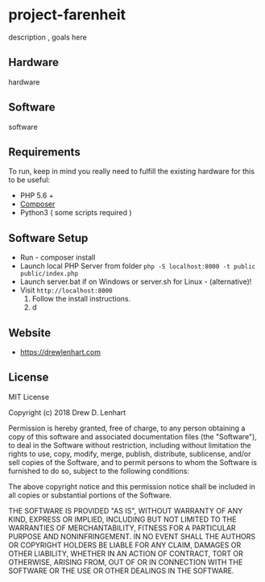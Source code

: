 # project-farenheit

description , goals here


## Hardware

hardware

## Software

software

## Requirements

To run, keep in mind you really need to fulfill the existing hardware for this to be useful:

* PHP 5.6 +
* [Composer](https://getcomposer.org/download/)
* Python3 ( some scripts required )

## Software Setup

* Run - composer install
* Launch local PHP Server from folder `php -S localhost:8000 -t public public/index.php`
* Launch server.bat if on Windows or server.sh for Linux - (alternative)!
* Visit `http://localhost:8000`
  1. Follow the install instructions.
  2. d


## Website

* https://drewlenhart.com

## License

MIT License

Copyright (c) 2018 Drew D. Lenhart

Permission is hereby granted, free of charge, to any person obtaining a copy of this software and associated documentation files (the "Software"), to deal in the Software without restriction, including without limitation the rights to use, copy, modify, merge, publish, distribute, sublicense, and/or sell copies of the Software, and to permit persons to whom the Software is furnished to do so, subject to the following conditions:

The above copyright notice and this permission notice shall be included in all copies or substantial portions of the Software.

THE SOFTWARE IS PROVIDED "AS IS", WITHOUT WARRANTY OF ANY KIND, EXPRESS OR IMPLIED, INCLUDING BUT NOT LIMITED TO THE WARRANTIES OF MERCHANTABILITY, FITNESS FOR A PARTICULAR PURPOSE AND NONINFRINGEMENT. IN NO EVENT SHALL THE AUTHORS OR COPYRIGHT HOLDERS BE LIABLE FOR ANY CLAIM, DAMAGES OR OTHER LIABILITY, WHETHER IN AN ACTION OF CONTRACT, TORT OR OTHERWISE, ARISING FROM, OUT OF OR IN CONNECTION WITH THE SOFTWARE OR THE USE OR OTHER DEALINGS IN THE SOFTWARE.
